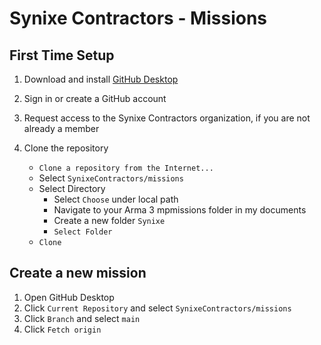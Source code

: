 # Synixe Contractors - Missions

## First Time Setup

1. Download and install [GitHub Desktop](https://desktop.github.com/)

2. Sign in or create a GitHub account

3. Request access to the Synixe Contractors organization, if you are not already a member

4. Clone the repository
    - `Clone a repository from the Internet...`
    - Select `SynixeContractors/missions`
    - Select Directory
        - Select `Choose` under local path
        - Navigate to your Arma 3 mpmissions folder in my documents
        - Create a new folder `Synixe`
        - `Select Folder`
    - `Clone`

## Create a new mission

1. Open GitHub Desktop
2. Click `Current Repository` and select `SynixeContractors/missions`
3. Click `Branch` and select `main`
4. Click `Fetch origin`

